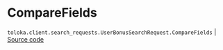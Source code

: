 # CompareFields
`toloka.client.search_requests.UserBonusSearchRequest.CompareFields` | [Source code](https://github.com/Toloka/toloka-kit/blob/v1.2.0.post1/src/client/search_requests.py#L767)

